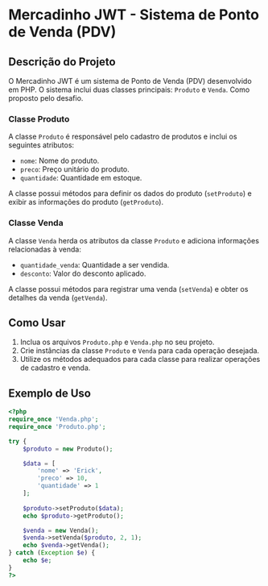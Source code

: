 # Mercadinho JWT - Sistema de Ponto de Venda (PDV)

## Descrição do Projeto

O Mercadinho JWT é um sistema de Ponto de Venda (PDV) desenvolvido em PHP. O sistema inclui duas classes principais: `Produto` e `Venda`. Como proposto pelo desafio.

### Classe Produto

A classe `Produto` é responsável pelo cadastro de produtos e inclui os seguintes atributos:

- `nome`: Nome do produto.
- `preco`: Preço unitário do produto.
- `quantidade`: Quantidade em estoque.

A classe possui métodos para definir os dados do produto (`setProduto`) e exibir as informações do produto (`getProduto`).

### Classe Venda

A classe `Venda` herda os atributos da classe `Produto` e adiciona informações relacionadas à venda:

- `quantidade_venda`: Quantidade a ser vendida.
- `desconto`: Valor do desconto aplicado.

A classe possui métodos para registrar uma venda (`setVenda`) e obter os detalhes da venda (`getVenda`).

## Como Usar

1. Inclua os arquivos `Produto.php` e `Venda.php` no seu projeto.
2. Crie instâncias da classe `Produto` e `Venda` para cada operação desejada.
3. Utilize os métodos adequados para cada classe para realizar operações de cadastro e venda.

## Exemplo de Uso

```php
<?php
require_once 'Venda.php';
require_once 'Produto.php';

try {
    $produto = new Produto();

    $data = [
        'nome' => 'Erick',
        'preco' => 10,
        'quantidade' => 1
    ];
    
    $produto->setProduto($data);
    echo $produto->getProduto();

    $venda = new Venda();
    $venda->setVenda($produto, 2, 1);
    echo $venda->getVenda();
} catch (Exception $e) {
    echo $e;
}
?>
